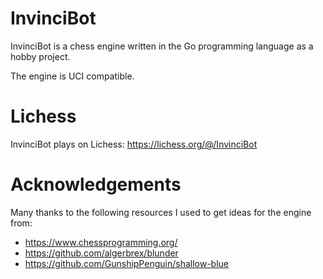 # InvinciBot
InvinciBot is a chess engine written in the Go programming language as a hobby project.

The engine is UCI compatible.

# Lichess
InvinciBot plays on Lichess: https://lichess.org/@/InvinciBot

# Acknowledgements
Many thanks to the following resources I used to get ideas for the engine from:
- https://www.chessprogramming.org/
- https://github.com/algerbrex/blunder
- https://github.com/GunshipPenguin/shallow-blue
